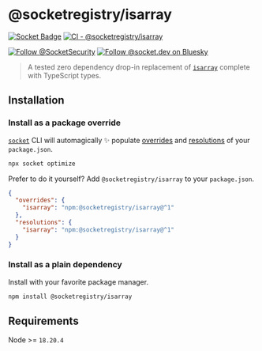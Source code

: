 # @socketregistry/isarray

[![Socket Badge](https://socket.dev/api/badge/npm/package/@socketregistry/isarray)](https://socket.dev/npm/package/@socketregistry/isarray)
[![CI - @socketregistry/isarray](https://github.com/SocketDev/socket-registry/actions/workflows/ci.yml/badge.svg)](https://github.com/SocketDev/socket-registry/actions/workflows/ci.yml)

[![Follow @SocketSecurity](https://img.shields.io/twitter/follow/SocketSecurity?style=social)](https://twitter.com/SocketSecurity)
[![Follow @socket.dev on Bluesky](https://img.shields.io/badge/Follow-@socket.dev-1DA1F2?style=social&logo=bluesky)](https://bsky.app/profile/socket.dev)

> A tested zero dependency drop-in replacement of
> [`isarray`](https://socket.dev/npm/package/isarray) complete with TypeScript
> types.

## Installation

### Install as a package override

[`socket`](https://socket.dev/npm/package/socket) CLI will automagically ✨
populate
[overrides](https://docs.npmjs.com/cli/v9/configuring-npm/package-json#overrides)
and [resolutions](https://yarnpkg.com/configuration/manifest#resolutions) of
your `package.json`.

```sh
npx socket optimize
```

Prefer to do it yourself? Add `@socketregistry/isarray` to your `package.json`.

```json
{
  "overrides": {
    "isarray": "npm:@socketregistry/isarray@^1"
  },
  "resolutions": {
    "isarray": "npm:@socketregistry/isarray@^1"
  }
}
```

### Install as a plain dependency

Install with your favorite package manager.

```sh
npm install @socketregistry/isarray
```

## Requirements

Node >= `18.20.4`
